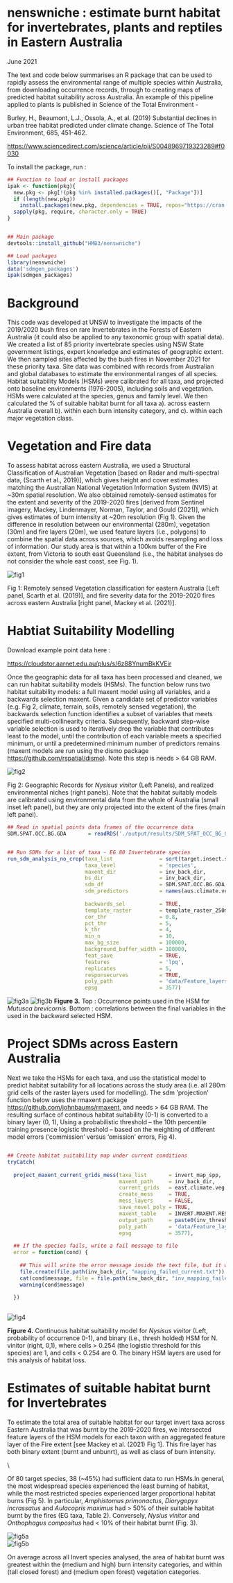 nenswniche : estimate burnt habitat for invertebrates, plants and
reptiles in Eastern Australia
================
June 2021

  

The text and code below summarises an R package that can be used to
rapidly assess the environmental range of multiple species within
Australia, from downloading occurrence records, through to creating maps
of predicted habitat suitability across Australia. An example of this 
pipeline applied to plants is published in Science of the Total Environment -

  

Burley, H., Beaumont, L.J., Ossola, A., et al. (2019) Substantial
declines in urban tree habitat predicted under climate change. Science
of The Total Environment, 685, 451-462.

<https://www.sciencedirect.com/science/article/pii/S0048969719323289#f0030>

  

To install the package, run :

``` r
## Function to load or install packages
ipak <- function(pkg){
  new.pkg <- pkg[!(pkg %in% installed.packages()[, "Package"])]
  if (length(new.pkg))
    install.packages(new.pkg, dependencies = TRUE, repos="https://cran.csiro.au/")
  sapply(pkg, require, character.only = TRUE)
}


## Main package 
devtools::install_github("HMB3/nenswniche")

## Load packages 
library(nenswniche)
data('sdmgen_packages')
ipak(sdmgen_packages)
```

  
  
  

# Background

This code was developed at UNSW to investigate the impacts of the 2019/2020 bush fires on 
rare Invertebrates in the Forests of Eastern Australia (it could also be applied to any 
taxonomic group with spatial data). We created a list of 85 priority invertebrate species 
using NSW State government listings, expert knowledge and estimates of geographic extent.  
We then sampled sites affected by the bush fires in November 2021 for these priority 
taxa. Site data was combined with records from Australian and global databases 
to estimate the environmental ranges of all species. Habitat suitability Models 
(HSMs) were calibrated for all taxa, and projected onto baseline environments 
(1976-2005), including soils and vegetation. HSMs were calculated at the species, 
genus and family level. We then calculated the % of suitable habitat burnt for all 
taxa a). across eastern Australia overall b). within each burn intensity category,
and c). within each major vegetation class. 


# Vegetation and Fire data

To assess habitat across eastern Australia, we used a Structural Classification of 
Australian Vegetation [based on Radar and multi-spectral data, (Scarth et al., 2019)], 
which gives height and cover estimates matching the Australian National Vegetation Information 
System (NVIS) at ~30m spatial resolution. We also obtained remotely-sensed estimates 
for the extent and severity of the 2019-2020 fires [derived from Sentinel imagery, 
Mackey, Lindenmayer, Norman, Taylor, and Gould (2021)], which gives estimates of 
burn intensity at ~20m resolution (Fig 1). Given the difference in resolution between 
our environmental (280m), vegetation (30m) and fire layers (20m), we used feature 
layers (i.e., polygons) to combine the spatial data across sources, which avoids 
resampling and loss of information. Our study area is that within a 100km 
buffer of the Fire extent, from Victoria to south east Queensland (i.e., the habitat 
analyses do not consider the whole east coast, see Fig. 1).


![fig1](https://github.com/HMB3/nenswniche/blob/master/output/Figures/Fig_Veg_Fire.png?raw=true)

Fig 1: Remotely sensed Vegetation classification for eastern Australia [Left panel, 
Scarth et al. (2019)], and fire severity data for the 2019-2020 fires across eastern 
Australia [right panel, Mackey et al. (2021)]. 
  

# Habtiat Suitability Modelling


Download example point data here :


<https://cloudstor.aarnet.edu.au/plus/s/6z88YnumBkKVEir>


Once the geographic data for all taxa has been processed and cleaned, we can run habitat suitability models (HSMs). 
The function below runs two habitat suitability models: a full maxent model using all variables, and a
backwards selection maxent. Given a candidate set of predictor variables (e.g. Fig 2, climate, terrain, 
soils, remotely sensed vegetation), the backwards selection function identifies a subset of variables 
that meets specified multi-collinearity criteria. Subsequently, backward step-wise variable selection 
is used to iteratively drop the variable that contributes least to the model, until the contribution of 
each variable meets a specified minimum, or until a predetermined minimum number of predictors remains 
(maxent models are run using the dismo package <https://github.com/rspatial/dismo>). Note
this step is needs > 64 GB RAM.


![fig2](https://github.com/HMB3/nenswniche/blob/master/output/Figures/Fig_1_niches.png?raw=true)

Fig 2: Geographic Records for _Nysisus vinitor_ (Left Panels), and realized environmental 
niches (right panels). Note that the habitat suitably models are 
calibrated using environmental data from the whole of Australia (small inset left panel), 
but they are only projected into the extent of the fires (main left panel).  



``` r
## Read in spatial points data frames of the occurrence data
SDM.SPAT.OCC.BG.GDA       = readRDS('./output/results/SDM_SPAT_OCC_BG_GDA_ALL_TARGET_INVERT_TAXA.rds')


## Run SDMs for a list of taxa - EG 80 Invertebrate species
run_sdm_analysis_no_crop(taxa_list               = sort(target.insect.spp),
                         taxa_level              = 'species',
                         maxent_dir              = inv_back_dir,     
                         bs_dir                  = inv_back_dir,
                         sdm_df                  = SDM.SPAT.OCC.BG.GDA,
                         sdm_predictors          = names(aus.climate.veg.grids.250m),
                         
                         backwards_sel           = TRUE,      
                         template_raster         = template_raster_250m,
                         cor_thr                 = 0.8,  
                         pct_thr                 = 5, 
                         k_thr                   = 4, 
                         min_n                   = 10,  
                         max_bg_size             = 100000,
                         background_buffer_width = 100000,
                         feat_save               = TRUE,
                         features                = 'lpq',
                         replicates              = 5,
                         responsecurves          = TRUE,
                         poly_path               = 'data/Feature_layers/Boundaries/AUS_2016_AUST.shp',
                         epsg                    = 3577)
```

![fig3a](https://github.com/HMB3/nenswniche/blob/master/output/Figures/Mutusca_brevicornis_buffer_occ.png?raw=true)
![fig3b](https://github.com/HMB3/nenswniche/blob/master/output/Figures/Mutusca_brevicornis_bs_predictor_correlation.png?raw=true)
**Figure 3.** Top : Occurrence points used in the HSM for _Mutusca brevicornis_. Bottom : correlations between the 
final variables in the used in the backward selected HSM.


# Project SDMs across Eastern Australia

  
Next we take the HSMs for each taxa, and use the statistical model to predict habitat suitability for all locations 
across the study area (i.e. all 280m grid cells of the raster layers used for modelling). The sdm 'projection' function 
below uses the rmaxent package <https://github.com/johnbaums/rmaxent>, and needs > 64 GB RAM. The resulting surface of
continous habitat suitability (0-1) is converted to a binary layer (0, 1), Using a probabilistic threshold – the 10th 
percentile training presence logistic threshold – based on the weighting of different model errors (‘commission’ versus 
‘omission’ errors, Fig 4). 


``` r

## Create habitat suitability map under current conditions
tryCatch(
  
  project_maxent_current_grids_mess(taxa_list       = invert_map_spp,    
                                    maxent_path     = inv_back_dir,
                                    current_grids   = east.climate.veg.grids.250m,         
                                    create_mess     = TRUE,
                                    mess_layers     = FALSE,
                                    save_novel_poly = TRUE,
                                    maxent_table    = INVERT.MAXENT.RESULTS,
                                    output_path     = paste0(inv_thresh_dir, 'inverts_sdm_novel_combo.gpkg'),
                                    poly_path       = 'data/Feature_layers/Boundaries/AUS_2016_AUST.shp',
                                    epsg            = 3577),
  
  ## If the species fails, write a fail message to file
  error = function(cond) {
    
    ## This will write the error message inside the text file, but it won't include the species
    file.create(file.path(inv_back_dir, "mapping_failed_current.txt"))
    cat(cond$message, file = file.path(inv_back_dir, "inv_mapping_failed_current.txt"))
    warning(cond$message)
    
  })
  
```

  

![fig4](https://github.com/HMB3/nenswniche/blob/master/output/Figures/Fig_2_SDM_thresh.png?raw=true)
  

**Figure 4.** Continuous habitat suitability model for _Nysisus vinitor_ (Left, probability of occurrence 0-1), 
and binary (i.e., thresh holded) HSM for N. vinitor (right, 0,1), where cells > 0.254 (the logistic threshold 
for this species) are 1, and cells < 0.254 are 0. The binary HSM layers are used for this analysis of habitat loss.

  

# Estimates of suitable habitat burnt for Invertebrates

To estimate the total area of suitable habitat for our target invert taxa across Eastern Australia that was burnt by 
the 2019-2020 fires, we intersected feature layers of the HSM models for each taxon with an aggregated feature 
layer of the Fire extent [see Mackey et al. (2021) Fig 1]. This fire layer has both binary extent (burnt and unbunrt),
as well as class of burn intensity.

\

Of 80 target species, 38 (~45%) had sufficient data to run HSMs.In general, the most widespread 
species experienced the least burning of habitat, while the most restricted species experienced larger proportional 
habitat burns (Fig 5). In particular, _Amphistomus primonactus_, _Diorygopyx incrassatus_ and _Aulacopris maximus_ 
had > 50% of their suitable habitat burnt by the fires (EG taxa, Table 2). Conversely,  _Nysius vinitor_ and 
_Onthophagus compositus_ had < 10% of their habitat burnt (Fig. 3). 

  
  
![fig5a](https://github.com/HMB3/nenswniche/blob/master/output/Figures/A_primonactus_Fire.png?raw=true)  
![fig5b](https://github.com/HMB3/nenswniche/blob/master/output/Figures/N_vinitor_Fire.png?raw=true) 
  



On average across all Invert species analysed, the area of habitat burnt was greatest within the (medium and high) 
burn intensity categories, and within (tall closed forest) and (medium open forest) vegetation categories. 
